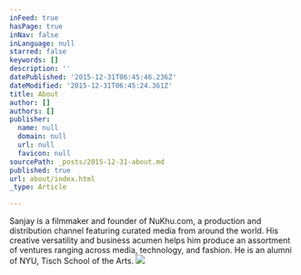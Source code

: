 ```yaml
---
inFeed: true
hasPage: true
inNav: false
inLanguage: null
starred: false
keywords: []
description: ''
datePublished: '2015-12-31T06:45:46.236Z'
dateModified: '2015-12-31T06:45:24.361Z'
title: About
author: []
authors: []
publisher:
  name: null
  domain: null
  url: null
  favicon: null
sourcePath: _posts/2015-12-31-about.md
published: true
url: about/index.html
_type: Article

---
```

Sanjay is a filmmaker and founder of NuKhu.com, a production and distribution channel featuring curated media from around the world. His creative versatility and business acumen helps him produce an assortment of ventures ranging across media, technology, and fashion. He is an alumni of NYU, Tisch School of the Arts.
![](https://the-grid-user-content.s3-us-west-2.amazonaws.com/6d9c8597-dff7-45be-a37b-2d01f7d40ccd.jpg)